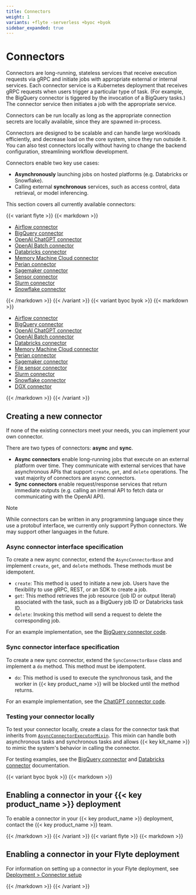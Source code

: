 ```yaml
---
title: Connectors
weight: 1
variants: +flyte -serverless +byoc +byok
sidebar_expanded: true
---
```


# Connectors

Connectors are long-running, stateless services that receive execution requests via gRPC and initiate jobs with appropriate external or internal services. Each connector service is a Kubernetes deployment that receives gRPC requests when users trigger a particular type of task. (For example, the BigQuery connector is tiggered by the invocation of a BigQuery tasks.) The connector service then initiates a job with the appropriate service.

Connectors can be run locally as long as the appropriate connection secrets are locally available, since they are spawned in-process.

Connectors are designed to be scalable and can handle large workloads efficiently, and decrease load on the core system, since they run outside it.
You can also test connectors locally without having to change the backend configuration, streamlining workflow development.

Connectors enable two key use cases:

* **Asynchronously** launching jobs on hosted platforms (e.g. Databricks or Snowflake).
* Calling external **synchronous** services, such as access control, data retrieval, or model inferencing.

This section covers all currently available connectors:

{{< variant flyte >}}
{{< markdown >}}

* [Airflow connector](./airflow-connector/_index)
* [BigQuery connector](./bigquery-connector/_index)
* [OpenAI ChatGPT connector](./chatgpt-connector/_index)
* [OpenAI Batch connector](./openai-batch-connector/_index)
* [Databricks connector](./databricks-connector/_index)
* [Memory Machine Cloud connector](./mmcloud-connector/_index)
* [Perian connector](./perian-connector/_index)
* [Sagemaker connector](./sagemaker-inference-connector/_index)
* [Sensor connector](./sensor/_index)
* [Slurm connector](./slurm-connector/_index)
* [Snowflake connector](./snowflake-connector/_index)

{{< /markdown >}}
{{< /variant >}}
{{< variant byoc byok >}}
{{< markdown >}}

* [Airflow connector](./airflow-connector/_index)
* [BigQuery connector](./bigquery-connector/_index)
* [OpenAI ChatGPT connector](./chatgpt-connector/_index)
* [OpenAI Batch connector](./openai-batch-connector/_index)
* [Databricks connector](./databricks-connector/_index)
* [Memory Machine Cloud connector](./mmcloud-connector/_index)
* [Perian connector](./perian-connector/_index)
* [Sagemaker connector](./sagemaker-inference-connector/_index)
* [File sensor connector](./sensor/_index)
* [Slurm connector](./slurm-connector/_index)
* [Snowflake connector](./snowflake-connector/_index)
* [DGX connector](./dgx-connector)

{{< /markdown >}}
{{< /variant >}}

## Creating a new connector

If none of the existing connectors meet your needs, you can implement your own connector.

There are two types of connectors: **async** and **sync**.
* **Async connectors** enable long-running jobs that execute on an external platform over time.
  They communicate with external services that have asynchronous APIs that support `create`, `get`, and `delete` operations.
  The vast majority of connectors are async connectors.
* **Sync connectors** enable request/response services that return immediate outputs (e.g. calling an internal API to fetch data or communicating with the OpenAI API).

> [!NOTE]
> While connectors can be written in any programming language since they use a protobuf interface,
> we currently only support Python connectors.
> We may support other languages in the future.

### Async connector interface specification

To create a new async connector, extend the `AsyncConnectorBase` and implement `create`, `get`, and `delete` methods. These methods must be idempotent.

- `create`: This method is used to initiate a new job. Users have the flexibility to use gRPC, REST, or an SDK to create a job.
- `get`: This method retrieves the job resource (job ID or output literal) associated with the task, such as a BigQuery job ID or Databricks task ID.
- `delete`: Invoking this method will send a request to delete the corresponding job.

For an example implementation, see the [BigQuery connector code](https://github.com/flyteorg/flytekit/blob/master/plugins/flytekit-bigquery/flytekitplugins/bigquery/connector.py).

### Sync connector interface specification

To create a new sync connector, extend the `SyncConnectorBase` class and implement a `do` method. This method must be idempotent.

- `do`: This method is used to execute the synchronous task, and the worker in {{< key product_name >}} will be blocked until the method returns.

For an example implementation, see the [ChatGPT connector code](https://github.com/flyteorg/flytekit/blob/master/plugins/flytekit-openai/flytekitplugins/openai/chatgpt/connector.py).

### Testing your connector locally

To test your connector locally, create a class for the connector task that inherits from [`AsyncConnectorExecutorMixin`](https://github.com/flyteorg/flytekit/blob/1bc8302bb7a6cf4c7048a7f93627ee25fc6b88c4/flytekit/extend/backend/base_connector.py#L354). This mixin can handle both asynchronous tasks and synchronous tasks and allows {{< key kit_name >}} to mimic the system's behavior in calling the connector.

For testing examples, see the [BigQuery connector](./bigquery-connector#local-testing) and [Databricks connector](./databricks-connector#local-testing) documentation.

{{< variant byoc byok >}}
{{< markdown >}}

## Enabling a connector in your {{< key product_name >}} deployment

To enable a connector in your {{< key product_name >}} deployment, contact the {{< key product_name >}} team.

{{< /markdown >}}
{{< /variant >}}
{{< variant flyte >}}
{{< markdown >}}

## Enabling a connector in your Flyte deployment

For information on setting up a connector in your Flyte deployment, see [Deployment > Connector setup](../../deployment/flyte-connectors/_index)

{{< /markdown >}}
{{< /variant >}}